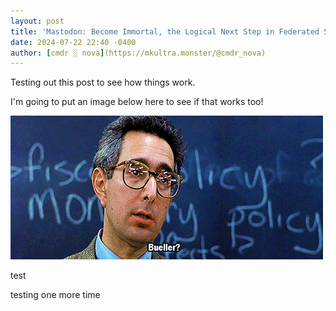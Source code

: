 ```yaml
---
layout: post
title: 'Mastodon: Become Immortal, the Logical Next Step in Federated Social Media'
date: 2024-07-22 22:40 -0400
author: [cmdr ░ nova](https://mkultra.monster/@cmdr_nova)
---
```


Testing out this post to see how things work. 

I'm going to put an image below here to see if that works too!

![bueller](/img/bueller.gif)

test

testing one more time